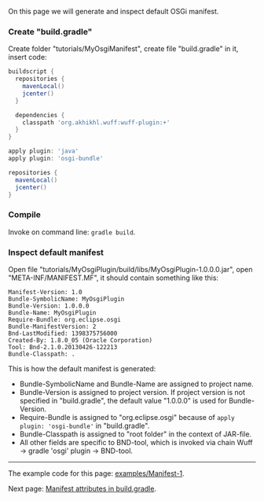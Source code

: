 On this page we will generate and inspect default OSGi manifest.

### Create "build.gradle"

Create folder "tutorials/MyOsgiManifest", create file "build.gradle" in it, insert code:

```groovy
buildscript {
  repositories {
    mavenLocal()
    jcenter()
  }

  dependencies {
    classpath 'org.akhikhl.wuff:wuff-plugin:+'
  }
}

apply plugin: 'java'
apply plugin: 'osgi-bundle'

repositories {
  mavenLocal()
  jcenter()
}
```

### Compile

Invoke on command line: `gradle build`.

### Inspect default manifest

Open file "tutorials/MyOsgiPlugin/build/libs/MyOsgiPlugin-1.0.0.0.jar", open "META-INF/MANIFEST.MF", it should contain something like this:

```
Manifest-Version: 1.0
Bundle-SymbolicName: MyOsgiPlugin
Bundle-Version: 1.0.0.0
Bundle-Name: MyOsgiPlugin
Require-Bundle: org.eclipse.osgi
Bundle-ManifestVersion: 2
Bnd-LastModified: 1398375756000
Created-By: 1.8.0_05 (Oracle Corporation)
Tool: Bnd-2.1.0.20130426-122213
Bundle-Classpath: .
```

This is how the default manifest is generated:

- Bundle-SymbolicName and Bundle-Name are assigned to project name.
- Bundle-Version is assigned to project version. If project version is not specified in "build.gradle", the default value "1.0.0.0" is used for Bundle-Version.
- Require-Bundle is assigned to "org.eclipse.osgi" because of `apply plugin: 'osgi-bundle'` in "build.gradle".
- Bundle-Classpath is assigned to "root folder" in the context of JAR-file.
- All other fields are specific to BND-tool, which is invoked via chain Wuff -> gradle 'osgi' plugin -> BND-tool.

---

The example code for this page: [examples/Manifest-1](../tree/master/examples/Manifest-1).

Next page: [Manifest attributes in build.gradle](Manifest-attributes-in-build.gradle).